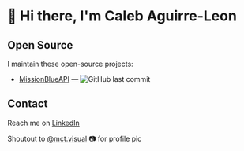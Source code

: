 <!--
I will work on this later
**Lementknight/lementknight** is a ✨ _special_ ✨ repository because its `README.md` (this file) appears on your GitHub profile.

Here are some ideas to get you started:

- 🔭 I’m currently working on ...
- 🌱 I’m currently learning ...
- 👯 I’m looking to collaborate on ...
- 🤔 I’m looking for help with ...
- 💬 Ask me about ...
- 📫 How to reach me: ...
- 😄 Pronouns: He/Him
- ⚡ Fun fact: I write and record my own music and you can find it on every major streaming service.
-->

# 👋 Hi there, I'm Caleb Aguirre-Leon

<!-- ## Writing -->

## Open Source

I maintain these open-source projects:

- [MissionBlueAPI](https://github.com/Team-Mission-Blue/MissionBlueAPI) &mdash;
  ![GitHub last commit](https://img.shields.io/github/last-commit/Team-Mission-Blue/MissionBlueAPI?logo=python&style=flat-square)

## Contact

Reach me on [LinkedIn]

[LinkedIn]: https://github.com/Lementknight

Shoutout to [@mct.visual](https://www.instagram.com/mct.visual?igsh=MTJsZzhzcTloeXQydA==) 📷 for profile pic 
